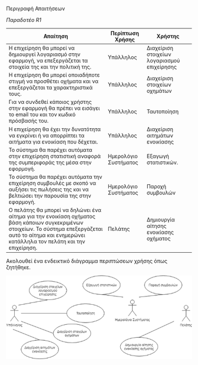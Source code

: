 Περιγραφή Απαιτήσεων

*Παραδοτέο R1*

| Απαίτηση |	Περίπτωση Χρήσης | Χρήστης |
|----------|--------------------|--------|
|Η επιχείρηση θα μπορεί να δημιουργεί λογαριασμό στην εφαρμογή, να επεξεργάζεται τα στοιχεία της και την πολιτική της.|	Υπάλληλος |	Διαχείριση στοιχείων λογαριασμού επιχείρησης|
|Η επιχείρηση θα μπορεί οποιαδήποτε στιγμή να προσθέτει οχήματα και να επεξεργάζεται τα χαρακτηριστικά τους. |	Υπάλληλος | Διαχείριση στοιχείων οχημάτων |
|Για να συνδεθεί κάποιος χρήστης στην εφαρμογή θα πρέπει να εισάγει το email του και τον κωδικό πρόσβασής του. |	Υπάλληλος | Ταυτοποίηση|
|Η επιχείρηση θα έχει την δυνατότητα να εγκρίνει ή να απορρίπτει τα αιτήματα για ενοικίαση που δέχεται. | Υπάλληλος | Διαχείριση αιτημάτων ενοικίασης|
|Το σύστημα θα παρέχει αυτόματα στην επιχείρηση στατιστική αναφορά της συμπεριφοράς της μέσα στην εφορμογή. |	Ημερολόγιο Συστήματος | Εξαγωγή στατιστικών.|
|Το σύστημα θα παρέχει αυτόματα την επιχείρηση συμβουλές με σκοπό να αυξήσει τις πωλήσεις της και να βελτιώσει την παρουσία της στην εφαρμογή. | Ημερολόγιο Συστήματος | Παροχή συμβουλών |
|Ο πελάτης θα μπορεί να δηλώνει ένα αίτημα για την ενοικίαση οχήματος βάση κάποιων συγκεκριμένων στοιχείων. Το σύστημα επεξεργάζεται αυτό το αίτημα και ενημερώνει κατάλληλα τον πελάτη και την επιχείρηση.	| Πελάτης	| Δημιουργία αίτησης ενοικίασης οχήματος |

Ακολουθεί ένα ενδεικτικό διάγραμμα περιπτώσεων χρήσης όπως ζητήθηκε.

![Use case diagram](diagrams/use_case_diagram.png)
